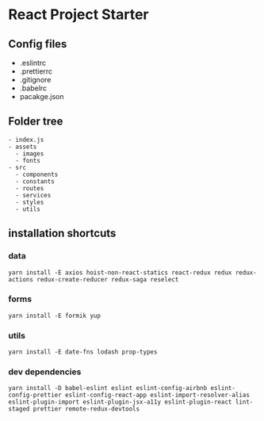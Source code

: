 # React Project Starter

## Config files
* .eslintrc
* .prettierrc
* .gitignore
* .babelrc
* pacakge.json

## Folder tree
```
- index.js
- assets
  - images
  - fonts
- src
  - components
  - constants
  - routes
  - services
  - styles
  - utils
``` 

## installation shortcuts
### data
```
yarn install -E axios hoist-non-react-statics react-redux redux redux-actions redux-create-reducer redux-saga reselect
```
### forms
```
yarn install -E formik yup
```
### utils
```
yarn install -E date-fns lodash prop-types
```
### dev dependencies
```
yarn install -D babel-eslint eslint eslint-config-airbnb eslint-config-prettier eslint-config-react-app eslint-import-resolver-alias eslint-plugin-import eslint-plugin-jsx-a11y eslint-plugin-react lint-staged prettier remote-redux-devtools
```
